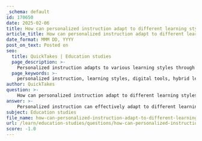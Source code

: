 ```yaml
---
_schema: default
id: 170650
date: 2025-02-06
title: How can personalized instruction adapt to different learning styles?
article_title: How can personalized instruction adapt to different learning styles?
date_format: MMM DD, YYYY
post_on_text: Posted on
seo:
  title: QuickTakes | Education studies
  page_description: >-
    Personalized instruction adapts to various learning styles through technology, hybrid models, interactive tools, and collaboration, enhancing engagement and academic success.
  page_keywords: >-
    personalized instruction, learning styles, digital tools, hybrid learning, interactive learning tools, feedback mechanisms, peer educators, visual aids, study strategies, collaboration, community building, adaptive technologies, educational technology, student engagement
author: QuickTakes
question: >-
    How can personalized instruction adapt to different learning styles?
answer: >-
    Personalized instruction can effectively adapt to different learning styles through various strategies and tools that cater to individual student needs. Here are some key approaches based on the gathered information:\n\n1. **Digital Tools for Personalized Learning**: Educational technology plays a crucial role in creating personalized learning experiences. Adaptive technologies can tailor content to meet the specific needs of each student, allowing them to progress at their own pace. This customization ensures that learners focus on areas where they require improvement, which can lead to better academic outcomes.\n\n2. **Hybrid Learning Models**: The adoption of hybrid learning models, which combine face-to-face instruction with online resources, accommodates diverse learning styles. This flexibility allows students to engage with material in a manner that suits their preferences, whether through in-person discussions or online interactive tools.\n\n3. **Interactive Learning Tools**: Utilizing interactive learning tools, such as simulations, educational games, and multimedia resources, enhances student engagement. These tools not only make complex concepts more accessible but also cater to various learning styles by providing different modes of interaction and feedback.\n\n4. **Immediate Feedback Mechanisms**: Personalized instruction can be enhanced through tools that provide immediate feedback on assessments. This instant response allows students to quickly identify their strengths and weaknesses, enabling them to adjust their study strategies accordingly.\n\n5. **Peer Educators and Coaches**: The involvement of peer educators and coaches can provide tailored support that helps students identify their academic challenges and set achievable goals. By assessing individual learning styles and personal obstacles, these educators can offer relevant and effective assistance, fostering a deeper understanding of course material.\n\n6. **Visual Aids and Study Strategies**: Incorporating visual aids, such as charts, graphs, and videos, caters to different learning styles and promotes retention. Additionally, employing active learning techniques—such as self-testing and summarizing information—can further engage students and accommodate their unique learning preferences.\n\n7. **Collaboration and Community Building**: Many interactive learning tools facilitate collaboration among students, fostering a sense of community and teamwork. This collaborative approach not only aids in knowledge retention but also enhances social skills, which are essential for a well-rounded educational experience.\n\nIn summary, personalized instruction can adapt to different learning styles by leveraging technology, interactive tools, and collaborative strategies that cater to individual needs and preferences. This multifaceted approach not only enhances engagement but also promotes academic success among diverse learners.
subject: Education studies
file_name: how-can-personalized-instruction-adapt-to-different-learning-styles.md
url: /learn/education-studies/questions/how-can-personalized-instruction-adapt-to-different-learning-styles
score: -1.0
---
```


&nbsp;